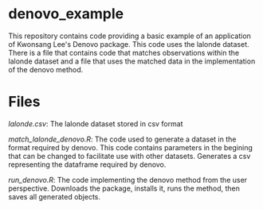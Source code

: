 # denovo_example

This repository contains code providing a basic example of an application of Kwonsang Lee's Denovo package.
This code uses the lalonde dataset. There is a file that contains code that matches observations within the lalonde dataset
and a file that uses the matched data in the implementation of the denovo method.

# Files

_lalonde.csv_: The lalonde dataset stored in csv format

_match_lalonde_denovo.R_: The code used to generate a dataset in the format required by denovo.
This code contains parameters in the begining that can be changed to facilitate use with other datasets. Generates
a csv representing the dataframe required by denovo.

_run_denovo.R_: The code implementing the denovo method from the user perspective. Downloads the package, installs it,
runs the method, then saves all generated objects.
